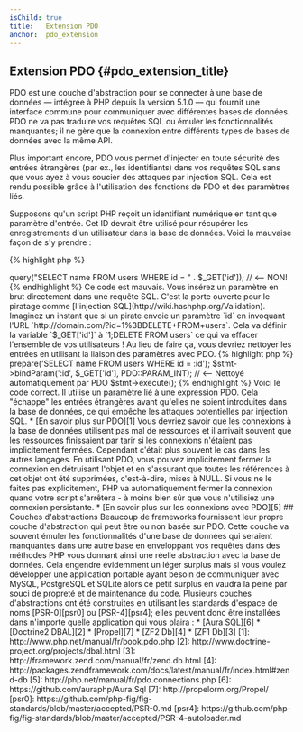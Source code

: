 ```yaml
---
isChild: true
title:   Extension PDO
anchor:  pdo_extension
---
```


## Extension PDO {#pdo_extension_title}

PDO est une couche d'abstraction pour se connecter à une base de données &mdash; intégrée à PHP depuis la version 5.1.0 &mdash;
qui fournit une interface commune pour communiquer avec différentes bases de données. PDO ne va pas traduire vos requêtes
SQL ou émuler les fonctionnalités manquantes; il ne gère que la connexion entre différents types de bases de données avec
la même API.

Plus important encore, PDO vous permet d'injecter en toute sécurité des entrées étrangères (par ex., les identifiants)
dans vos requêtes SQL sans que vous ayez à vous soucier des attaques par injection SQL. Cela est rendu possible grâce à
l'utilisation des fonctions de PDO et des paramètres liés.

Supposons qu'un script PHP reçoit un identifiant numérique en tant que paramètre d'entrée. Cet ID devrait être utilisé
pour récupérer les enregistrements d'un utilisateur dans la base de données. Voici la mauvaise façon de s'y prendre :

{% highlight php %}
<?php
$pdo = new PDO('sqlite:users.db');
$pdo->query("SELECT name FROM users WHERE id = " . $_GET['id']); // <-- NON!
{% endhighlight %}

Ce code est mauvais. Vous insérez un paramètre en brut directement dans une requête SQL. C'est la porte ouverte pour
le piratage comme [l'injection SQL](http://wiki.hashphp.org/Validation). Imaginez un instant que si un pirate envoie un paramètre `id` en invoquant l'URL
`http://domain.com/?id=1%3BDELETE+FROM+users`. Cela va définir la variable `$_GET['id']` à `1;DELETE FROM users` ce qui
va effacer l'ensemble de vos utilisateurs ! Au lieu de faire ça, vous devriez nettoyer les entrées en utilisant la liaison
des paramètres avec PDO.

{% highlight php %}
<?php
$pdo = new PDO('sqlite:users.db');
$stmt = $pdo->prepare('SELECT name FROM users WHERE id = :id');
$stmt->bindParam(':id', $_GET['id'], PDO::PARAM_INT); // <-- Nettoyé automatiquement par PDO
$stmt->execute();
{% endhighlight %}

Voici le code correct. Il utilise un paramètre lié à une expression PDO. Cela "échappe" les entrées étrangères avant
qu'elles ne soient introduites dans la base de données, ce qui empêche les attaques potentielles par injection SQL.

* [En savoir plus sur PDO][1]

Vous devriez savoir que les connexions à la base de données utilisent pas mal de ressources et il arrivait souvent
que les ressources finissaient par tarir si les connexions n'étaient pas implicitement fermées. Cependant c'était plus
souvent le cas dans les autres langages. En utilisant PDO, vous pouvez implicitement fermer la connexion en détruisant
l'objet et en s'assurant que toutes les références à cet objet ont été supprimées, c'est-à-dire, mises à NULL. Si vous
ne le faites pas explicitement, PHP va automatiquement fermer la connexion quand votre script s'arrêtera - à moins bien
sûr que vous n'utilisiez une connexion persistante.

* [En savoir plus sur les connexions avec PDO][5]

## Couches d'abstractions

Beaucoup de frameworks fournissent leur propre couche d'abstraction qui peut être ou non basée sur PDO. Cette couche va
souvent émuler les fonctionnalités d'une base de données qui seraient manquantes dans une autre base en enveloppant
vos requêtes dans des méthodes PHP vous donnant ainsi une réelle abstraction avec la base de données.
Cela engendre évidemment un léger surplus mais si vous voulez développer une application portable ayant besoin de
communiquer avec MySQL, PostgreSQL et SQLite alors ce petit surplus en vaudra la peine par souci de propreté et de
maintenance du code.

Plusieurs couches d'abstractions ont été construites en utilisant les standards d'espace de noms [PSR-0][psr0] ou
[PSR-4][psr4]; elles peuvent donc être installées dans n'importe quelle application qui vous plaira :

* [Aura SQL][6]
* [Doctrine2 DBAL][2]
* [Propel][7]
* [ZF2 Db][4]
* [ZF1 Db][3]

[1]: http://www.php.net/manual/fr/book.pdo.php
[2]: http://www.doctrine-project.org/projects/dbal.html
[3]: http://framework.zend.com/manual/fr/zend.db.html
[4]: http://packages.zendframework.com/docs/latest/manual/fr/index.html#zend-db
[5]: http://php.net/manual/fr/pdo.connections.php
[6]: https://github.com/auraphp/Aura.Sql
[7]: http://propelorm.org/Propel/

[psr0]: https://github.com/php-fig/fig-standards/blob/master/accepted/PSR-0.md
[psr4]: https://github.com/php-fig/fig-standards/blob/master/accepted/PSR-4-autoloader.md
